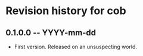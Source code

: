 # Revision history for cob

## 0.1.0.0 -- YYYY-mm-dd

* First version. Released on an unsuspecting world.
